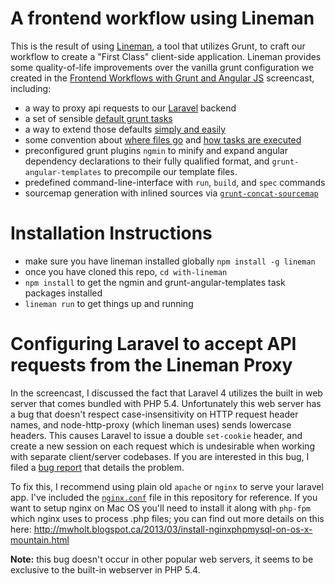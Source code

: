 # A frontend workflow using Lineman

This is the result of using [Lineman](http://www.linemanjs.com), a tool that utilizes Grunt, to craft our workflow to create a "First Class" client-side application. Lineman provides some quality-of-life improvements over the vanilla grunt configuration we created in the [Frontend Workflows with Grunt and Angular JS](http://www.youtube.com/watch?v=fSAgFxjFSqY) screencast, including:

* a way to proxy api requests to our [Laravel](https://github.com/davemo/frontend-workflows-with-grunt-and-angularjs/tree/master/laravel-backend) backend
* a set of sensible [default grunt tasks](https://github.com/testdouble/lineman/blob/master/config/application.coffee#L11)
* a way to extend those defaults [simply and easily](https://github.com/davemo/frontend-workflows-with-grunt-and-angularjs/blob/master/with-lineman/config/application.js)
* some convention about [where files go](https://github.com/davemo/frontend-workflows-with-grunt-and-angularjs/blob/master/with-lineman/config/files.js#L19) and [how tasks are executed](https://github.com/davemo/frontend-workflows-with-grunt-and-angularjs/blob/master/with-lineman/config/application.js#L27)
* preconfigured grunt plugins `ngmin` to minify and expand angular dependency declarations to their fully qualified format, and `grunt-angular-templates` to precompile our template files.
* predefined command-line-interface with `run`, `build`, and `spec` commands
* sourcemap generation with inlined sources via [`grunt-concat-sourcemap`](https://github.com/kozy4324/grunt-concat-sourcemap)

# Installation Instructions

* make sure you have lineman installed globally `npm install -g lineman`
* once you have cloned this repo, `cd with-lineman`
* `npm install` to get the ngmin and grunt-angular-templates task packages installed
* `lineman run` to get things up and running

# Configuring Laravel to accept API requests from the Lineman Proxy

In the screencast, I discussed the fact that Laravel 4 utilizes the built in web server that comes bundled with PHP 5.4. Unfortunately this web server has a bug that doesn't respect case-insensitivity on HTTP request header names, and node-http-proxy (which lineman uses) sends lowercase headers. This causes Laravel to issue a double `set-cookie` header, and create a new session on each request which is undesirable when working with separate client/server codebases. If you are interested in this bug, I filed a [bug report](https://github.com/laravel/framework/issues/1639) that details the problem.

To fix this, I recommend using plain old `apache` or `nginx` to serve your laravel app. I've included the [`nginx.conf`](https://github.com/davemo/frontend-workflows-with-grunt-and-angularjs/blob/master/with-lineman/nginx.config) file in this repository for reference. If you want to setup nginx on Mac OS you'll need to install it along with `php-fpm` which nginx uses to process .php files; you can find out more details on this here: http://mwholt.blogspot.ca/2013/03/install-nginxphpmysql-on-os-x-mountain.html

**Note:** this bug doesn't occur in other popular web servers, it seems to be exclusive to the built-in webserver in PHP 5.4.
